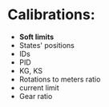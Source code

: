 # Calibrations: 
 - **Soft limits**
 - States' positions
 - IDs
 - PID
 - KG, KS
 - Rotations to meters ratio
 - current limit
 - Gear ratio
